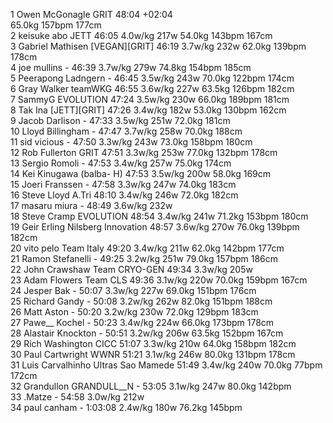   1  Owen McGonagle  GRIT  48:04    +02:04    
                                                       65.0kg        157bpm                177cm                    
  2  keisuke abo  JETT  46:05      4.0w/kg        217w                                                        54.0kg        143bpm                167cm                    
  3  Gabriel Mathisen  [VEGAN][GRIT]  46:19      3.7w/kg        232w                                                        62.0kg        139bpm                178cm                    
  4  joe mullins  -  46:39      3.7w/kg        279w                                                        74.8kg        154bpm                185cm                    
  5  Peerapong Ladngern  -  46:45      3.5w/kg        243w                                                        70.0kg        122bpm                174cm                    
  6  Gray Walker  teamWKG  46:55      3.6w/kg        227w                                                        63.5kg        126bpm                182cm                    
  7  SammyG  EVOLUTION  47:24      3.5w/kg        230w                                                        66.0kg        189bpm                181cm                    
  8  Tak Ina  [JETT][GRIT]  47:26      3.4w/kg        182w                                                        53.0kg        130bpm                162cm                    
  9  Jacob Darlison  -  47:33      3.5w/kg        251w                                                        72.0kg                        181cm                    
 10  Lloyd Billingham  -  47:47      3.7w/kg        258w                                                        70.0kg                        188cm                    
 11  sid vicious  -  47:50      3.3w/kg        243w                                                        73.0kg        158bpm                180cm                    
 12  Rob Fullerton  GRIT  47:51      3.3w/kg        253w                                                        77.0kg        132bpm                178cm                    
 13  Sergio Romoli  -  47:53      3.4w/kg        257w                                                        75.0kg                        174cm                    
 14  Kei Kinugawa  (balba- H)    47:53      3.5w/kg        200w                                                        58.0kg                        169cm                    
 15  Joeri Franssen  -  47:58      3.3w/kg        247w                                                        74.0kg                        183cm                    
 16  Steve Lloyd  A.Tri  48:10      3.4w/kg        246w                                                        72.0kg                        182cm                    
 17  masaru miura  -  48:49      3.6w/kg        232w                                                                                                    
 18  Steve Cramp  EVOLUTION  48:54      3.4w/kg        241w                                                        71.2kg        153bpm                180cm                    
 19  Geir Erling Nilsberg  Innovation  48:57      3.6w/kg        270w                                                        76.0kg        139bpm                182cm                    
 20  vito pelo  Team Italy  49:20      3.4w/kg        211w                                                        62.0kg        142bpm                177cm                    
 21  Ramon Stefanelli  -  49:25      3.2w/kg        251w                                                        79.0kg        157bpm                186cm                    
 22  John Crawshaw  Team CRYO-GEN  49:34      3.3w/kg        205w                                                                                                    
 23  Adam Flowers  Team CLS  49:36      3.1w/kg        220w                                                        70.0kg        159bpm                167cm                    
 24  Jesper Bak  -  50:07      3.3w/kg        227w                                                        69.0kg        151bpm                176cm                    
 25  Richard Gandy  -  50:08      3.2w/kg        262w                                                        82.0kg        151bpm                188cm                    
 26  Matt Aston  -  50:20      3.2w/kg        230w                                                        72.0kg        129bpm                183cm                    
 27  Pawe__ Kochel  -  50:23      3.4w/kg        224w                                                        66.0kg        173bpm                178cm                    
 28  Alastair Knockton  -  50:51      3.2w/kg        206w                                                        63.5kg        152bpm                167cm                    
 29  Rich Washington  CICC  51:07      3.3w/kg        210w                                                        64.0kg        158bpm                182cm                    
 30  Paul Cartwright  WWNR  51:21      3.1w/kg        246w                                                        80.0kg        131bpm                178cm                    
 31  Luis Carvalhinho  Ultras Sao Mamede  51:49      3.4w/kg        240w                                                        70.0kg        77bpm                172cm                    
 32  Grandullon GRANDULL__N  -  53:05      3.1w/kg        247w                                                        80.0kg        142bpm                                    
 33  .Matze  -  54:58      3.0w/kg        212w                                                                                                    
 34  paul canham  -  1:03:08      2.4w/kg        180w                                                        76.2kg        145bpm                                    
